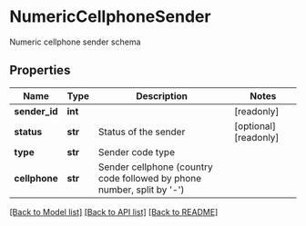 # NumericCellphoneSender

Numeric cellphone sender schema
## Properties
Name | Type | Description | Notes
------------ | ------------- | ------------- | -------------
**sender_id** | **int** |  | [readonly] 
**status** | **str** | Status of the sender | [optional] [readonly] 
**type** | **str** | Sender code type | 
**cellphone** | **str** | Sender cellphone (country code followed by phone number, split by &#39;-&#39;) | 

[[Back to Model list]](../README.md#documentation-for-models) [[Back to API list]](../README.md#documentation-for-api-endpoints) [[Back to README]](../README.md)


